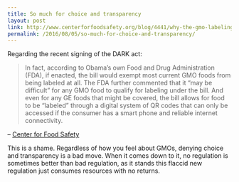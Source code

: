 ```yaml
---
title: So much for choice and transparency
layout: post
link: http://www.centerforfoodsafety.org/blog/4441/why-the-gmo-labeling-bill-that-obama-just-signed-into-law-is-a-shamand-a-national-embarrassment#
permalink: /2016/08/05/so-much-for-choice-and-transparency/
---
```

Regarding the recent signing of the DARK act:

> In fact, according to Obama’s own Food and Drug Administration (FDA), if enacted, the bill would exempt most current GMO foods from being labeled at all. The FDA further commented that it “may be difficult” for any GMO food to qualify for labeling under the bill. And even for any GE foods that might be covered, the bill allows for food to be “labeled” through a digital system of QR codes that can only be accessed if the consumer has a smart phone and reliable internet connectivity.

– <a href="http://www.centerforfoodsafety.org/blog/4441/why-the-gmo-labeling-bill-that-obama-just-signed-into-law-is-a-shamand-a-national-embarrassment#" target="_blank">Center for Food Safety</a>

This is a shame. Regardless of how you feel about GMOs, denying choice and transparency is a bad move. When it comes down to it, no regulation is sometimes better than bad regulation, as it stands this flaccid new regulation just consumes resources with no returns.
